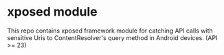 # xposed module 

This repo contains xposed framework module for catching API calls with sensitive Uris to ContentResolver's query method in Android devices. (API >= 23)
 
